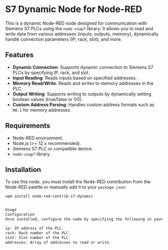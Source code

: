 # S7 Dynamic Node for Node-RED

This is a dynamic Node-RED node designed for communication with Siemens S7 PLCs using the `node-snap7` library. It allows you to read and write data from various addresses (inputs, outputs, memory), dynamically handle connection parameters (IP, rack, slot), and more.

## Features

- **Dynamic Connection**: Supports dynamic connection to Siemens S7 PLCs by specifying IP, rack, and slot.
- **Input Reading**: Reads inputs based on specified addresses.
- **Memory Read/Write**: Reads and writes to memory addresses in the PLC.
- **Output Writing**: Supports writing to outputs by dynamically setting boolean values (true/false or 1/0).
- **Custom Address Parsing**: Handles custom address formats such as `M0.1` for memory addresses.

## Requirements

- Node-RED environment.
- Node.js (>= 12.x recommended).
- Siemens S7 PLC or compatible device.
- `node-snap7` library.

## Installation

To use this node, you must install the Node-RED contribution from the Node-RED palette or manually add it to your `package.json`:

```bash
npm install node-red-contrib-s7-dynamic


Usage
Configuration
Once installed, configure the node by specifying the following in your input message:

ip: IP address of the PLC.
rack: Rack number of the PLC.
slot: Slot number of the PLC.
addresses: Array of addresses to read or write.

